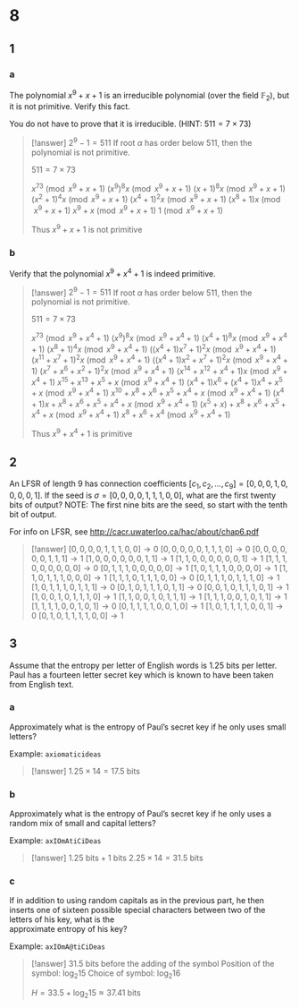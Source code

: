 # 8

## 1

### a

The polynomial $x^{9} + x + 1$ is an irreducible polynomial (over the field $\mathbb F_{2}$), but it is not primitive. Verify this fact.

You do not have to prove that it is irreducible. (HINT: $511 = 7 \times 73$)

> [!answer]
> $2^{9}-1=511$
> If root $\alpha$ has order below $511$, then the polynomial is not primitive.
> 
> $511=7\times 73$
> 
> $x^{73} \pmod{x^{9} + x + 1}$
> $(x^{9})^{8}x \pmod{x^{9} + x + 1}$
> $(x+1)^{8}x \pmod{x^{9} + x + 1}$
> $(x^{2}+1)^{4}x \pmod{x^{9} + x + 1}$
> $(x^{4}+1)^{2}x \pmod{x^{9} + x + 1}$
> $(x^{8}+1)x \pmod{x^{9} + x + 1}$
> $x^{9}+x \pmod{x^{9} + x + 1}$
> $1 \pmod{x^{9} + x + 1}$
> 
> Thus $x^{9} + x + 1$ is not primitive

### b

Verify that the polynomial $x^{9} + x^{4} + 1$ is indeed primitive.

> [!answer]
> $2^{9}-1=511$
> If root $\alpha$ has order below $511$, then the polynomial is not primitive.
> 
> $511=7\times 73$
> 
> $x^{73} \pmod{x^{9} + x^{4} + 1}$
> $(x^{9})^{8}x \pmod{x^{9} + x^{4} + 1}$
> $(x^{4}+1)^{8}x \pmod{x^{9} + x^{4} + 1}$
> $(x^{8}+1)^{4}x \pmod{x^{9} + x^{4} + 1}$
> $((x^{4}+1)x^{7}+1)^{2}x \pmod{x^{9} + x^{4} + 1}$
> $(x^{11}+x^{7}+1)^{2}x \pmod{x^{9} + x^{4} + 1}$
> $((x^{4}+1)x^{2}+x^{7}+1)^{2}x \pmod{x^{9} + x^{4} + 1}$
> $(x^{7}+x^{6}+x^{2}+1)^{2}x \pmod{x^{9} + x^{4} + 1}$
> $(x^{14}+x^{12}+x^{4}+1)x \pmod{x^{9} + x^{4} + 1}$
> $x^{15}+x^{13}+x^{5}+x \pmod{x^{9} + x^{4} + 1}$
> $(x^{4}+1)x^{6}+(x^{4}+1)x^{4}+x^{5}+x \pmod{x^{9} + x^{4} + 1}$
> $x^{10}+x^{8}+x^{6}+x^{5}+x^{4}+x \pmod{x^{9} + x^{4} + 1}$
> $(x^{4}+1)x+x^{8}+x^{6}+x^{5}+x^{4}+x \pmod{x^{9} + x^{4} + 1}$
> $(x^{5}+x)+x^{8}+x^{6}+x^{5}+x^{4}+x \pmod{x^{9} + x^{4} + 1}$
> $x^{8}+x^{6}+x^{4} \pmod{x^{9} + x^{4} + 1}$
> 
> Thus $x^{9} + x^{4} + 1$ is primitive

## 2

An LFSR of length 9 has connection coefficients $[c_{1}, c_{2}, \dots , c_{9}] = [0, 0, 0, 1, 0, 0, 0, 0, 1]$. If the seed is $\sigma=[0, 0, 0, 0, 1, 1, 1, 0, 0]$, what are the first twenty bits of output? NOTE: The first nine bits are the seed, so start with the tenth bit of output.

For info on LFSR, see http://cacr.uwaterloo.ca/hac/about/chap6.pdf

> [!answer]
> $[0, 0, 0, 0, 1, 1, 1, 0, 0]\to 0$
> $[0, 0, 0, 0, 0, 1, 1, 1, 0]\to 0$
> $[0, 0, 0, 0, 0, 0, 1, 1, 1]\to 1$
> $[1, 0, 0, 0, 0, 0, 0, 1, 1]\to 1$
> $[1, 1, 0, 0, 0, 0, 0, 0, 1]\to 1$
> $[1, 1, 1, 0, 0, 0, 0, 0, 0]\to 0$
> $[0, 1, 1, 1, 0, 0, 0, 0, 0]\to 1$
> $[1, 0, 1, 1, 1, 0, 0, 0, 0]\to 1$
> $[1, 1, 0, 1, 1, 1, 0, 0, 0]\to 1$
> $[1, 1, 1, 0, 1, 1, 1, 0, 0]\to 0$
> $[0, 1, 1, 1, 0, 1, 1, 1, 0]\to 1$
> $[1, 0, 1, 1, 1, 0, 1, 1, 1]\to 0$
> $[0, 1, 0, 1, 1, 1, 0, 1, 1]\to 0$
> $[0, 0, 1, 0, 1, 1, 1, 0, 1]\to 1$
> $[1, 0, 0, 1, 0, 1, 1, 1, 0]\to 1$
> $[1, 1, 0, 0, 1, 0, 1, 1, 1]\to 1$
> $[1, 1, 1, 0, 0, 1, 0, 1, 1]\to 1$
> $[1, 1, 1, 1, 0, 0, 1, 0, 1]\to 0$
> $[0, 1, 1, 1, 1, 0, 0, 1, 0]\to 1$
> $[1, 0, 1, 1, 1, 1, 0, 0, 1]\to 0$
> $[0, 1, 0, 1, 1, 1, 1, 0, 0]\to 1$

## 3

Assume that the entropy per letter of English words is 1.25 bits per letter. Paul has a fourteen letter secret key which is known to have been taken from English text.

### a

Approximately what is the entropy of Paul’s secret key if he only uses small letters? 

Example: `axiomaticideas`

> [!answer]
> $1.25\times14=17.5~\text{bits}$

### b

Approximately what is the entropy of Paul’s secret key if he only uses a random mix of small and capital letters?

Example: `axIOmAtiCiDeas`  

> [!answer]
> $1.25~\text{bits}+1~\text{bits}$
> $2.25\times 14=31.5~\text{bits}$

### c

If in addition to using random capitals as in the previous part, he then inserts one of sixteen possible special characters between two of the letters of his key, what is the  
approximate entropy of his key?

Example: `axIOmA@tiCiDeas`

> [!answer]
> $31.5~\text{bits}$ before the adding of the symbol
> Position of the symbol: $\log_{2}15$
> Choice of symbol: $\log_{2}16$
> 
> $H=33.5+\log_{2}15\approx 37.41~\text{bits}$
